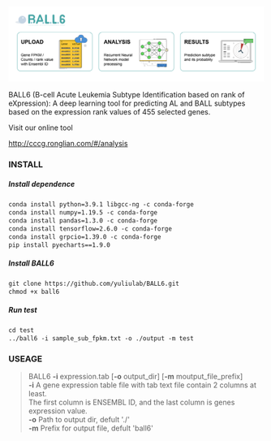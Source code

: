 ![image-20211214132216676](https://github.com/yuliulab/BALL6/blob/main/pic/web-banner.png?raw=true)

BALL6 (B-cell Acute Leukemia Subtype Identification based on rank of eXpression): A deep learning tool for predicting AL and BALL subtypes based on the expression rank values of 455 selected genes.


Visit our online tool

http://cccg.ronglian.com/#/analysis



### INSTALL
#####  Install dependence
```shell
conda install python=3.9.1 libgcc-ng -c conda-forge
conda install numpy=1.19.5 -c conda-forge
conda install pandas=1.3.0 -c conda-forge
conda install tensorflow=2.6.0 -c conda-forge
conda install grpcio=1.39.0 -c conda-forge
pip install pyecharts==1.9.0
```
##### Install BALL6
```shell
git clone https://github.com/yuliulab/BALL6.git
chmod +x ball6
```
##### Run test
```shell
cd test
../ball6 -i sample_sub_fpkm.txt -o ./output -m test
```

### USEAGE

>BALL6 **-i** expression.tab [**-o** output_dir] [**-m** moutput_file_prefix]  
>    **-i**  A gene expression table file with tab text file contain 2 columns at least.  
>        The first column is ENSEMBL ID, and the last column is genes expression value.  
>    **-o**  Path to output dir, defult './'  
>    **-m**  Prefix for output file, defult 'ball6'  

